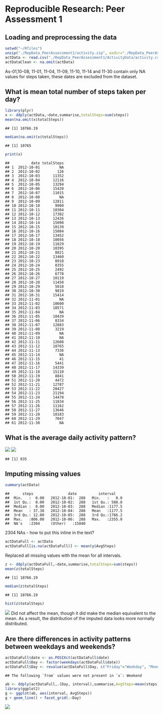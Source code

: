 # Reproducible Research: Peer Assessment 1
## Loading and preprocessing the data

```r
setwd("~/Rfiles")
unzip("./RepData_PeerAssessment1/activity.zip", exdir="./RepData_PeerAssessment1/ActivityData")
actData <- read.csv("./RepData_PeerAssessment1/ActivityData/activity.csv")
actDataClean <- na.omit(actData)                   
```
As-01,10-08, 11-01, 11-04, 11-09, 11-10, 11-14 and 11-30 contain only NA values for 
steps taken, these dates are excluded from the dataset. 

## What is mean total number of steps taken per day?

```r
library(plyr)
x <- ddply(actData,~date,summarise,totalSteps=sum(steps))
mean(na.omit(x$totalSteps))
```

```
## [1] 10766.19
```

```r
median(na.omit(x$totalSteps))
```

```
## [1] 10765
```

```r
print(x)
```

```
##          date totalSteps
## 1  2012-10-01         NA
## 2  2012-10-02        126
## 3  2012-10-03      11352
## 4  2012-10-04      12116
## 5  2012-10-05      13294
## 6  2012-10-06      15420
## 7  2012-10-07      11015
## 8  2012-10-08         NA
## 9  2012-10-09      12811
## 10 2012-10-10       9900
## 11 2012-10-11      10304
## 12 2012-10-12      17382
## 13 2012-10-13      12426
## 14 2012-10-14      15098
## 15 2012-10-15      10139
## 16 2012-10-16      15084
## 17 2012-10-17      13452
## 18 2012-10-18      10056
## 19 2012-10-19      11829
## 20 2012-10-20      10395
## 21 2012-10-21       8821
## 22 2012-10-22      13460
## 23 2012-10-23       8918
## 24 2012-10-24       8355
## 25 2012-10-25       2492
## 26 2012-10-26       6778
## 27 2012-10-27      10119
## 28 2012-10-28      11458
## 29 2012-10-29       5018
## 30 2012-10-30       9819
## 31 2012-10-31      15414
## 32 2012-11-01         NA
## 33 2012-11-02      10600
## 34 2012-11-03      10571
## 35 2012-11-04         NA
## 36 2012-11-05      10439
## 37 2012-11-06       8334
## 38 2012-11-07      12883
## 39 2012-11-08       3219
## 40 2012-11-09         NA
## 41 2012-11-10         NA
## 42 2012-11-11      12608
## 43 2012-11-12      10765
## 44 2012-11-13       7336
## 45 2012-11-14         NA
## 46 2012-11-15         41
## 47 2012-11-16       5441
## 48 2012-11-17      14339
## 49 2012-11-18      15110
## 50 2012-11-19       8841
## 51 2012-11-20       4472
## 52 2012-11-21      12787
## 53 2012-11-22      20427
## 54 2012-11-23      21194
## 55 2012-11-24      14478
## 56 2012-11-25      11834
## 57 2012-11-26      11162
## 58 2012-11-27      13646
## 59 2012-11-28      10183
## 60 2012-11-29       7047
## 61 2012-11-30         NA
```
## What is the average daily activity pattern?
![](./PA1_template_files/figure-html/avgdaily-1.png) ![](./PA1_template_files/figure-html/avgdaily-2.png) 

```
## [1] 835
```
## Imputing missing values

```r
summary(actData)
```

```
##      steps                date          interval     
##  Min.   :  0.00   2012-10-01:  288   Min.   :   0.0  
##  1st Qu.:  0.00   2012-10-02:  288   1st Qu.: 588.8  
##  Median :  0.00   2012-10-03:  288   Median :1177.5  
##  Mean   : 37.38   2012-10-04:  288   Mean   :1177.5  
##  3rd Qu.: 12.00   2012-10-05:  288   3rd Qu.:1766.2  
##  Max.   :806.00   2012-10-06:  288   Max.   :2355.0  
##  NA's   :2304     (Other)   :15840
```
2304 NAs - how to put this inline in the text?

```r
actDataFull <- actData
actDataFull[is.na(actDataFull)] <- mean(y$AvgSteps)
```
Replaced all missing values with the mean for all intervals. 
  

```r
z <- ddply(actDataFull,~date,summarise,totalSteps=sum(steps))
mean(z$totalSteps)
```

```
## [1] 10766.19
```

```r
median(z$totalSteps)
```

```
## [1] 10766.19
```

```r
hist(z$totalSteps)
```

![](./PA1_template_files/figure-html/ImputedAnalysis-1.png) 
Did not affect the mean, though it did make the median equivalent to the mean.  As a result, the distribution of the imputed data looks more normally distributed. 

## Are there differences in activity patterns between weekdays and weekends?

```r
actDataFull$date <- as.POSIXct(actDataFull$date)
actDataFull$Day <- factor(weekdays(actDataFull$date))
actDataFull$Day <- revalue(actDataFull$Day, c("Friday"="Weekday", "Monday"="Weekday", "Weekend"="Weekend", "Thursday"="Weekday", "Tuesday"="Weekday", "Wednesday"="Weekday"))
```

```
## The following `from` values were not present in `x`: Weekend
```


```r
ab <- ddply(actDataFull,.(Day, interval),summarise,AvgSteps=mean(steps))
library(ggplot2)
g <- ggplot(ab, aes(interval, AvgSteps))
g + geom_line() + facet_grid(.~Day)
```

![](./PA1_template_files/figure-html/plotData-1.png) 

